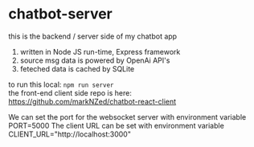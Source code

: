 # chatbot-server
this is the backend / server side of my chatbot app
1. written in Node JS run-time, Express framework
3. source msg data is powered by OpenAi API's
4. feteched data is cached by SQLite

to run this local: `npm run server` 
<br />
the front-end client side repo is here: https://github.com/markNZed/chatbot-react-client

We can set the port for the websocket server with environment variable PORT=5000
The client URL can be set with environment variable CLIENT_URL="http://localhost:3000"